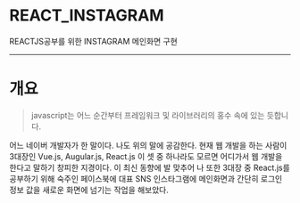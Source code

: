 # REACT_INSTAGRAM
REACTJS공부를 위한 INSTAGRAM 메인화면 구현
***
# 개요
>javascript는 어느 순간부터 프레임워크 및 라이브러리의 홍수 속에 있는 듯합니다.

어느 네이버 개발자가 한 말이다. 나도 위의 말에 공감한다. 현재 웹 개발을 하는 사람이 3대장인 Vue.js, Augular.js, React.js 이 셋 중 하나라도 모르면
어디가서 웹 개발을 한다고 말하기 창피한 지경이다. 이 최신 동향에 발 맞추어 나 또한 3대장 중 React.js를 공부하기 위해 숙주인 페이스북에 대표 SNS 인스타그램에
메인화면과 간단히 로그인 정보 값을 새로운 화면에 넘기는 작업을 해보았다.
